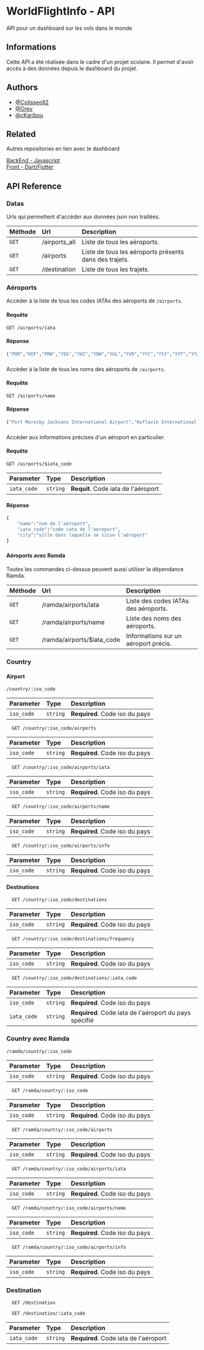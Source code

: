 
# WorldFlightInfo - API

API pour un dashboard sur les vols dans le monde

## Informations

Cette API a été réalisée dans le cadre d'un projet scolaire. Il permet d'avoir accès à des données depuis le dashboard du projet.


## Authors

- [@Colisseo92](https://github.com/Colisseo92)
- [@Orev](https://github.com/Veronique1919)
- [@cKaribou ](https://github.com/cKaribou)


## Related

Autres repositories en lien avec le dashboard

[BackEnd - Javascript](https://github.com/Colisseo92/DashBoardJavascript)\
[Front - Dart/Flutter](https://github.com/Colisseo92/FlutterDashboard)

## API Reference

### Datas

Urls qui permettent d'accéder aux données json non traitées.

| Méthode | Url     | Description                |
| :-------- | :------- | :------------------------- |
| `GET` | /airports_all | Liste de tous les aéroports.|
| `GET` | /airports | Liste de tous les aéroports présents dans des trajets.|
| `GET` | /destination | Liste de tous les trajets.|

### Aéroports
Accèder à la liste de tous les codes IATAs des aéroports de `/airports`.
#### Requête
```http
GET /airports/iata
```
#### Réponse
```python
["POM","KEF","PRN","YEG","YHZ","YOW","YUL","YVR","YYC","YYJ","YYT","YYZ","ALG",...]
```
### 
Accèder à la liste de tous les noms des aéroports de `/airports`.
#### Requête
```http
GET /airports/name
```
#### Réponse
```python
["Port Moresby Jacksons International Airport","Keflavik International Airport",...]
```
### 
Accèder aux informations précises d'un aéroport en particulier.
#### Requête
```http
GET /airports/$iata_code
```

| Parameter | Type     | Description                |
| :-------- | :------- | :------------------------- |
| `iata_code` | `string` | **Requit**. Code iata de l'aéroport|

#### Réponse
```python
{
    "name":"nom de l'aéroport",
    "iata_code":"code iata de l'aéroport",
    "city":"ville dans laquelle se situe l'aéroport"
}
```

### 
#### Aéroports avec Ramda

Toutes les commandes ci-dessus peuvent aussi utiliser la dépendance Ramda.

| Méthode | Url     | Description                |
| :-------- | :------- | :------------------------- |
| `GET` | /ramda/airports/iata | Liste des codes IATAs des aéroports.|
| `GET` | /ramda/airports/name | Liste des noms des aéroports.|
| `GET` | /ramda/airports/$iata_code | Informations sur un aéroport précis.|


### Country

#### Airport
```http
/country/:iso_code
```

| Parameter | Type     | Description                |
| :-------- | :------- | :------------------------- |
| `iso_code` | `string` | **Required**. Code iso du pays|

```http
  GET /country/:iso_code/airports
```

| Parameter | Type     | Description                |
| :-------- | :------- | :------------------------- |
| `iso_code` | `string` | **Required**. Code iso du pays|

```http
  GET /country/:iso_code/airports/iata
```

| Parameter | Type     | Description                |
| :-------- | :------- | :------------------------- |
| `iso_code` | `string` | **Required**. Code iso du pays|

```http
  GET /country/:iso_code/airports/name
```

| Parameter | Type     | Description                |
| :-------- | :------- | :------------------------- |
| `iso_code` | `string` | **Required**. Code iso du pays|

```http
  GET /country/:iso_code/airports/info
```

| Parameter | Type     | Description                |
| :-------- | :------- | :------------------------- |
| `iso_code` | `string` | **Required**. Code iso du pays|


#### Destinations
```http
  GET /country/:iso_code/destinations
```

| Parameter | Type     | Description                |
| :-------- | :------- | :------------------------- |
| `iso_code` | `string` | **Required**. Code iso du pays|

```http
  GET /country/:iso_code/destinations/frequency
```

| Parameter | Type     | Description                |
| :-------- | :------- | :------------------------- |
| `iso_code` | `string` | **Required**. Code iso du pays|

```http
  GET /country/:iso_code/destinations/:iata_code
```

| Parameter | Type     | Description                |
| :-------- | :------- | :------------------------- |
| `iso_code` | `string` | **Required**. Code iso du pays|
| `iata_code` | `string` | **Required**. Code iata de l'aéroport du pays spécifié|

### Country avec Ramda

```http
/ramda/country/:iso_code
```

| Parameter | Type     | Description                |
| :-------- | :------- | :------------------------- |
| `iso_code` | `string` | **Required**. Code iso du pays|

```http
  GET /ramda/country/:iso_code
```

| Parameter | Type     | Description                |
| :-------- | :------- | :------------------------- |
| `iso_code` | `string` | **Required**. Code iso du pays|

```http
  GET /ramda/country/:iso_code/airports
```

| Parameter | Type     | Description                |
| :-------- | :------- | :------------------------- |
| `iso_code` | `string` | **Required**. Code iso du pays|

```http
  GET /ramda/country/:iso_code/airports/iata
```

| Parameter | Type     | Description                |
| :-------- | :------- | :------------------------- |
| `iso_code` | `string` | **Required**. Code iso du pays|

```http
  GET /ramda/country/:iso_code/airports/name
```

| Parameter | Type     | Description                |
| :-------- | :------- | :------------------------- |
| `iso_code` | `string` | **Required**. Code iso du pays|

```http
  GET /ramda/country/:iso_code/airports/info
```

| Parameter | Type     | Description                |
| :-------- | :------- | :------------------------- |
| `iso_code` | `string` | **Required**. Code iso du pays|


### Destination
```http
  GET /destination
```
```http
  GET /destination/:iata_code
```
| Parameter | Type     | Description                |
| :-------- | :------- | :------------------------- |
| `iata_code` | `string` | **Required**. Code iata de l'aéroport|
